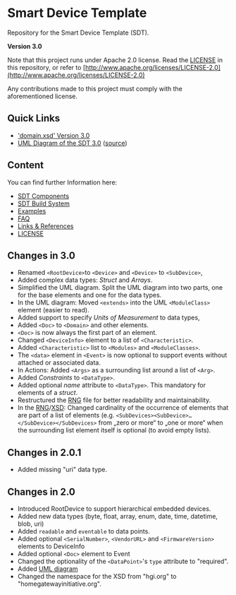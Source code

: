 # Smart Device Template

Repository for the Smart Device Template (SDT).

**Version 3.0**

Note that this project runs under Apache 2.0 license. Read the [LICENSE](LICENSE) in this repository, or refer to [http://www.apache.org/licenses/LICENSE-2.0](http://www.apache.org/licenses/LICENSE-2.0)

Any contributions made to this project must comply with the aforementioned license.

## Quick Links
- ['domain.xsd' Version 3.0](SDT/schema3.0/src/domain.xsd)
- [UML Diagram of the SDT 3.0](SDT/schema3.0/docs/UML%20Diagram.md) ([source](SDT/schema3.0/docs/SDT_UML.uxf))


## Content

You can find further Information here:

- [SDT Components](SDT/schema3.0/docs/SDT_Components.md)
- [SDT Build System](SDT/schema3.0/docs/SDT%20Build%20System.md)
- [Examples](SDT/schema3.0/docs/Examples.md) 
- [FAQ](SDT/schema3.0/docs/FAQ.md)
- [Links & References](SDT/schema3.0/docs/Links.md)
- [LICENSE](LICENSE)

## Changes in 3.0
- Renamed ``<RootDevice>``to ``<Device>`` and ``<Device>`` to ``<SubDevice>``,
- Added complex data types: *Struct* and *Arrays*.
- Simplified the UML diagram. Split the UML diagram into two parts, one for the base elements and one for the data types.
- In the UML diagram: Moved ``<extends>`` into the UML ``<ModuleClass>`` element (easier to read).
- Added support to specify *Units of Measurement* to data types,
- Added ``<Doc>`` to ``<Domain>`` and other elements.
- ``<Doc>`` is now always the first part of an element.
- Changed ``<DeviceInfo>`` element to a list of ``<Characteristic>``.
- Added ``<Characteristic>`` list to ``<Modules>`` and ``<ModuleClasses>``.
- The ``<data>`` element in ``<Event>`` is now optional to support events without attached or associated data.
- In Actions: Added ``<Args>`` as a surrounding list around a list of ``<Arg>``.
- Added *Constraints* to ``<DataType>``.
- Added optional *name* attribute to ``<DataType>``. This mandatory for elements of a *struct*.
- Restructured the [RNG](SDT/schema3.0/src/domain.rng) file for better readability and maintainability.
- In the [RNG](SDT/schema3.0/src/domain.rng)/[XSD](SDT/schema3.0/src/domain.xsd): Changed cardinality of the occurrence of elements that are part of a list of elements (e.g. ``<SubDevices><SubDevice>…</SubDevice></SubDevices>`` from „zero or more“ to „one or more“ when the surrounding list element itself is optional (to avoid empty lists).



## Changes in 2.0.1
- Added missing "uri" data type.

## Changes in 2.0
- Introduced RootDevice to support hierarchical embedded devices.
- Added new data types (byte, float, array, enum, date, time, datetime, blob, uri)
- Added ``readable`` and ``eventable`` to data points.
- Added optional ``<SerialNumber>``, ``<VendorURL>`` and ``<FirmwareVersion>`` elements to DeviceInfo
- Added optional ``<Doc>`` element to Event
- Changed the optionality of the ``<DataPoint>``'s ``type`` attribute to "required".
- Added [UML diagram](SDT/schema2.0/docs/SDT_Components.md)
- Changed the namespace for the XSD from "hgi.org" to "homegatewayinitiative.org".

